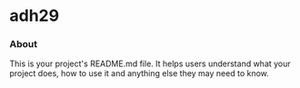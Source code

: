 adh29
=====

### About

This is your project's README.md file. It helps users understand what your
project does, how to use it and anything else they may need to know.